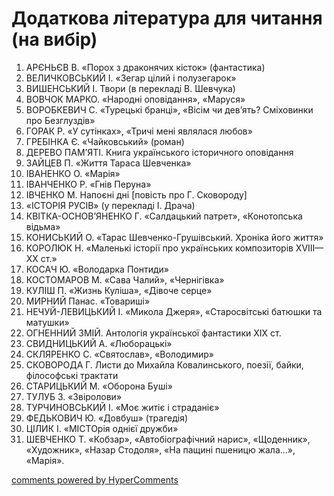 <div id="hypercomments_widget" class="js-hypercomments-widget invisible"></div>

# Додаткова література для читання (на вибір)

1.	АРЄНЬЄВ В. «Порох з драконячих кісток» (фантастика) 
2.	ВЕЛИЧКОВСЬКИЙ І. «Зегар цілий і полузегарок» 
3.	ВИШЕНСЬКИЙ І. Твори (в перекладі В. Шевчука) 
4.	ВОВЧОК МАРКО. «Народні оповідання», «Маруся» 
5.	ВОРОБКЕВИЧ С. «Турецькі бранці», «Вісім чи дев’ять? Смiховинки про Безглуздів» 
6.	ГОРАК Р. «У сутінках», «Тричі мені являлася любов» 
7.	ГРЕБІНКА Є. «Чайковський» (роман) 
8.	ДЕРЕВО ПАМ’ЯТІ. Книга українського історичного оповідання 
9.	ЗАЙЦЕВ П. «Життя Тараса Шевченка» 
10.	ІВАНЕНКО О. «Марія» 
11.	ІВАНЧЕНКО Р. «Гнів Перуна» 
12.	ІВЧЕНКО М. Напоєні дні [повість про Г. Сковороду] 
13.	«ІСТОРІЯ РУСІВ» (у перекладі І. Драча) 
14.	КВІТКА-ОСНОВ’ЯНЕНКО Г. «Салдацький патрет», «Конотопська відьма» 
15.	КОНИСЬКИЙ О. «Тарас Шевченко-Грушівський. Хроніка його життя» 
16.	КОРОЛЮК Н. «Маленькі історії про українських композиторів ХVІІІ—ХХ ст.» 
17.	КОСАЧ Ю. «Володарка Понтиди» 
18.	КОСТОМАРОВ М. «Сава Чалий», «Чернігівка» 
19.	КУЛІШ П. «Жизнь Куліша», «Дівоче серце» 
20.	МИРНИЙ Панас. «Товариші» 
21.	НЕЧУЙ-ЛЕВИЦЬКИЙ І. «Микола Джеря», «Старосвітські батюшки та матушки» 
22.	ОГНЕННИЙ ЗМІЙ. Антологія української фантастики ХІХ ст. 
23.	СВИДНИЦЬКИЙ А. «Люборацькі» 
24.	СКЛЯРЕНКО С. «Святослав», «Володимир» 
25.	СКОВОРОДА Г. Листи до Михайла Ковалинського, поезії, байки, філософські трактати 
26.	СТАРИЦЬКИЙ М. «Оборона Буші» 
27.	ТУЛУБ З. «Звіролови» 
28.	ТУРЧИНОВСЬКИЙ І. «Моє житіє і страданіє» 
29.	ФЕДЬКОВИЧ Ю. «Довбуш» (трагедія) 
30.	ЦІЛИК І. «МІСТОрія однієї дружби»
31.	ШЕВЧЕНКО Т. «Кобзар», «Автобіографічний нарис», «Щоденник», «Художник», «Назар Стодоля», «На пащині пшеницю жала…», «Марія».


<div class="js-hypercomments-container">
<a href="http://hypercomments.com" class="hc-link" title="comments widget">comments powered by HyperComments</a>
</div>